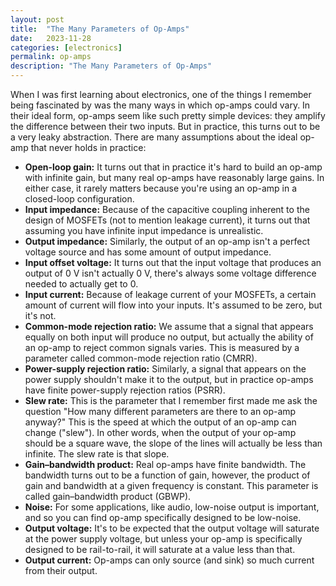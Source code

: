 ```yaml
---
layout: post
title:  "The Many Parameters of Op-Amps"
date:   2023-11-28
categories: [electronics]
permalink: op-amps
description: "The Many Parameters of Op-Amps"
---
```


When I was first learning about electronics, one of the things I remember being fascinated by was the many ways in which op-amps could vary. In their ideal form, op-amps seem like such pretty simple devices: they amplify the difference between their two inputs. But in practice, this turns out to be a very leaky abstraction. There are many assumptions about the ideal op-amp that never holds in practice:
- **Open-loop gain:** It turns out that in practice it's hard to build an op-amp with infinite gain, but many real op-amps have reasonably large gains. In either case, it rarely matters because you're using an op-amp in a closed-loop configuration.
- **Input impedance:** Because of the capacitive coupling inherent to the design of MOSFETs (not to mention leakage current), it turns out that assuming you have infinite input impedance is unrealistic.
- **Output impedance:** Similarly, the output of an op-amp isn't a perfect voltage source and has some amount of output impedance.
- **Input offset voltage:** It turns out that the input voltage that produces an output of 0 V isn't actually 0 V, there's always some voltage difference needed to actually get to 0.
- **Input current:** Because of leakage current of your MOSFETs, a certain amount of current will flow into your inputs. It's assumed to be zero, but it's not.
- **Common-mode rejection ratio:** We assume that a signal that appears equally on both input will produce no output, but actually the ability of an op-amp to reject common signals varies. This is measured by a parameter called common-mode rejection ratio (CMRR).
- **Power-supply rejection ratio:** Similarly, a signal that appears on the power supply shouldn't make it to the output, but in practice op-amps have finite power-supply rejection ratios (PSRR).
- **Slew rate:** This is the parameter that I remember first made me ask the question "How many different parameters are there to an op-amp anyway?" This is the speed at which the output of an op-amp can change ("slew"). In other words, when the output of your op-amp should be a square wave, the slope of the lines will actually be less than infinite. The slew rate is that slope.
- **Gain–bandwidth product:** Real op-amps have finite bandwidth. The bandwidth turns out to be a function of gain, however, the product of gain and bandwidth at a given frequency is constant. This parameter is called gain–bandwidth product (GBWP).
- **Noise:** For some applications, like audio, low-noise output is important, and so you can find op-amp specifically designed to be low-noise.
- **Output voltage:** It's to be expected that the output voltage will saturate at the power supply voltage, but unless your op-amp is specifically designed to be rail-to-rail, it will saturate at a value less than that.
- **Output current:** Op-amps can only source (and sink) so much current from their output.
